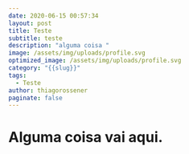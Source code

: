 ```yaml
---
date: 2020-06-15 00:57:34
layout: post
title: Teste
subtitle: teste
description: "alguma coisa "
image: /assets/img/uploads/profile.svg
optimized_image: /assets/img/uploads/profile.svg
category: "{{slug}}"
tags:
  - Teste
author: thiagorossener
paginate: false
---
```


# Alguma coisa vai aqui.
